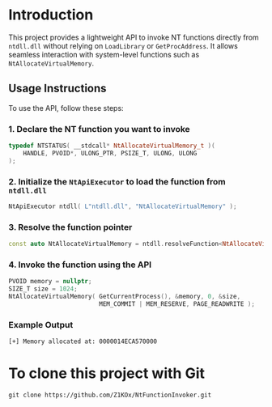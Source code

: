 # Introduction
This project provides a lightweight API to invoke NT functions directly from ```ntdll.dll``` without relying on ```LoadLibrary``` or ```GetProcAddress```. It allows seamless interaction with system-level functions such as ```NtAllocateVirtualMemory```.

## Usage Instructions
To use the API, follow these steps:
### 1. Declare the NT function you want to invoke
```cpp
typedef NTSTATUS( __stdcall* NtAllocateVirtualMemory_t )(
    HANDLE, PVOID*, ULONG_PTR, PSIZE_T, ULONG, ULONG
);
```
### 2. Initialize the ```NtApiExecutor``` to load the function from ```ntdll.dll```
```cpp
NtApiExecutor ntdll( L"ntdll.dll", "NtAllocateVirtualMemory" );
```
### 3. Resolve the function pointer
```cpp
const auto NtAllocateVirtualMemory = ntdll.resolveFunction<NtAllocateVirtualMemory_t>();
```
### 4. Invoke the function using the API
```cpp
PVOID memory = nullptr;
SIZE_T size = 1024;
NtAllocateVirtualMemory( GetCurrentProcess(), &memory, 0, &size, 
                         MEM_COMMIT | MEM_RESERVE, PAGE_READWRITE );
```
### Example Output
```
[+] Memory allocated at: 0000014ECA570000
```

# To clone this project with Git
```
git clone https://github.com/Z1KOx/NtFunctionInvoker.git
```
